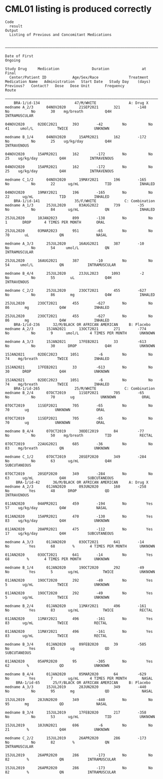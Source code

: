 # CML01 listing is produced correctly

    Code
      result
    Output
      Listing of Previous and Concomitant Medications
      
      ————————————————————————————————————————————————————————————————————————————————————————————————————————————————————————————————————————————————————————————————————————————————————————————————————————————————————————
                                                                                              Date of First                                                    Ongoing                                                        
                                                                                                Study Drug     Medication               Duration               at Final                                                       
      Center/Patient ID            Age/Sex/Race              Treatment      Medication Name   Administration   Start Date   Study Day    (days)    Previous?   Contact?   Dose   Dose Unit       Frequency           Route    
      ————————————————————————————————————————————————————————————————————————————————————————————————————————————————————————————————————————————————————————————————————————————————————————————————————————————————————————
        BRA-1/id-134                47/M/WHITE               A: Drug X       medname A_2/3      04NOV2020      21SEP2021       321        -148        No          No       30    mg/breath          Q4H          INTRAMUSCULAR
                                                                                                04NOV2020      02DEC2021       393        -42         No          No       41     umol/L           TWICE            UNKNOWN   
                                                                             medname B_1/4      04NOV2020      15APR2021       162        -172        No          No       25    ug/kg/day          Q4H           INTRAVENOUS 
                                                                                                04NOV2020      15APR2021       162        -172        No          No       25    ug/kg/day          Q4H           INTRAVENOUS 
                                                                                                04NOV2020      15APR2021       162        -172        No          No       25    ug/kg/day          Q4H           INTRAVENOUS 
                                                                             medname C_1/2      04NOV2020      19MAY2021       196        -165        No          No       22      ug/mL            TID             INHALED   
                                                                                                04NOV2020      19MAY2021       196        -165        No          No       22      ug/mL            TID             INHALED   
        BRA-1/id-141                35/F/WHITE             C: Combination    medname A_1/3      25JUL2020      03AUG2022       739        -35         No          No       84      ug/mL            QN              INHALED   
                                                                                                25JUL2020      10JAN2023       899        -138        No          No       1       DROP      4 TIMES PER MONTH       ORAL     
                                                                                                25JUL2020      03MAR2023       951        -65         No          No       70       uL              QN               NASAL    
                                                                             medname A_3/3      25JUL2020      16AUG2021       387        -10         No          No       54     umol/L            QN           INTRAMUSCULAR
                                                                                                25JUL2020      16AUG2021       387        -10         No          No       54     umol/L            QN           INTRAMUSCULAR
                                                                             medname B_4/4      25JUL2020      23JUL2023      1093         -2         No          No       55       uL              Q4H           INTRAVENOUS 
                                                                             medname C_2/2      25JUL2020      23OCT2021       455        -627        No          No       86       mg              Q4W             INHALED   
                                                                                                25JUL2020      23OCT2021       455        -627        No          No       86       mg              Q4W             INHALED   
                                                                                                25JUL2020      23OCT2021       455        -627        No          No       86       mg              Q4W             INHALED   
        BRA-1/id-236      32/M/BLACK OR AFRICAN AMERICAN     B: Placebo      medname A_2/3      15JAN2021      13OCT2021       271        -774        No          No       9      umol/L     4 TIMES PER MONTH      UNKNOWN   
                                                                             medname A_3/3      15JAN2021      17FEB2021       33         -613        No          No       30      DROP             Q4H             UNKNOWN   
                                                                                                15JAN2021      02DEC2023      1051         -6         No          No       74    mg/breath         TWICE            INHALED   
                                                                                                15JAN2021      17FEB2021       33         -613        No          No       30      DROP             Q4H             UNKNOWN   
                                                                                                15JAN2021      02DEC2023      1051         -6         No          No       74    mg/breath         TWICE            INHALED   
        BRA-1/id-265                25/M/WHITE             C: Combination    medname B_2/4      07OCT2019      11SEP2021       705        -65         No          No       70       ug            UNKNOWN            ORAL     
                                                                                                07OCT2019      11SEP2021       705        -65         No          No       70       ug            UNKNOWN            ORAL     
                                                                                                07OCT2019      11SEP2021       705        -65         No          No       70       ug            UNKNOWN            ORAL     
                                                                             medname B_4/4      07OCT2019      30DEC2019       84         -77         No          No       50    mg/breath          TID             RECTAL    
                                                                                                07OCT2019      22AUG2021       685        -36         No          No       83    mg/breath          QN              UNKNOWN   
                                                                             medname C_1/2      07OCT2019      20SEP2020       349        -284        No          No       63      ug/mL            Q4H          SUBCUTANEOUS 
                                                                                                07OCT2019      20SEP2020       349        -284        No          No       63      ug/mL            Q4H          SUBCUTANEOUS 
         BRA-1/id-42      36/M/BLACK OR AFRICAN AMERICAN     A: Drug X       medname A_2/3      01JAN2020      09JUN2020       160        -258        No         Yes       48      DROP             QD            INTRAVENOUS 
                                                                                                01JAN2020      04APR2021       459        -194        No         Yes       57    ug/kg/day          Q4W              NASAL    
                                                                                                01JAN2020      15APR2021       470        -130        No         Yes       83    ug/kg/day          Q4H             UNKNOWN   
                                                                                                01JAN2020      20APR2021       475        -112        No         Yes       17    ug/kg/day          Q4H          SUBCUTANEOUS 
                                                                             medname A_3/3      01JAN2020      03OCT2021       641        -14         No         Yes       68        %       4 TIMES PER MONTH      UNKNOWN   
                                                                                                01JAN2020      03OCT2021       641        -14         No         Yes       68        %       4 TIMES PER MONTH      UNKNOWN   
                                                                             medname B_1/4      01JAN2020      19OCT2020       292        -49         No         Yes       5       ug/mL           TWICE            UNKNOWN   
                                                                                                01JAN2020      19OCT2020       292        -49         No         Yes       5       ug/mL           TWICE            UNKNOWN   
                                                                                                01JAN2020      19OCT2020       292        -49         No         Yes       5       ug/mL           TWICE            UNKNOWN   
                                                                             medname B_2/4      01JAN2020      11MAY2021       496        -161        No         Yes       83      ug/mL           TWICE            RECTAL    
                                                                                                01JAN2020      11MAY2021       496        -161        No         Yes       83      ug/mL           TWICE            RECTAL    
                                                                                                01JAN2020      11MAY2021       496        -161        No         Yes       83      ug/mL           TWICE            RECTAL    
                                                                             medname B_3/4      01JAN2020      09FEB2020       39         -505        No         Yes       85       ug              QD           SUBCUTANEOUS 
                                                                                                01JAN2020      05APR2020       95         -305        No         Yes       62        %              QD              UNKNOWN   
                                                                             medname B_4/4      01JAN2020      05MAR2020       64         -629        No         Yes       7       ug/mL     4 TIMES PER MONTH       NASAL    
         BRA-1/id-65      25/F/BLACK OR AFRICAN AMERICAN     B: Placebo      medname A_3/3      15JUL2019      28JUN2020       349        -440        No          No       95       mg              QD               NASAL    
                                                                                                15JUL2019      28JUN2020       349        -440        No          No       95       mg              QD               NASAL    
                                                                             medname B_3/4      15JUL2019      17FEB2020       217        -358        No          No       53      ug/mL            TID             UNKNOWN   
                                                                                                15JUL2019      10JUN2021       696         -6         No          No       21        %              Q4H             UNKNOWN   
                                                                             medname C_2/2      15JUL2019      26APR2020       286        -173        No          No       82        %              QN           INTRAMUSCULAR
                                                                                                15JUL2019      26APR2020       286        -173        No          No       82        %              QN           INTRAMUSCULAR
                                                                                                15JUL2019      26APR2020       286        -173        No          No       82        %              QN           INTRAMUSCULAR

